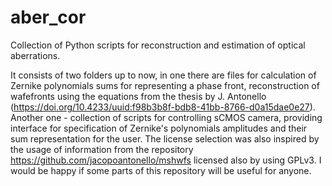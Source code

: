 # aber_cor
Collection of Python scripts for reconstruction and estimation of optical aberrations. 

It consists of two folders up to now, in one there are files for calculation of Zernike polynomials sums for representing 
a phase front, reconstruction of wafefronts using the equations from the thesis by J. Antonello 
(https://doi.org/10.4233/uuid:f98b3b8f-bdb8-41bb-8766-d0a15dae0e27). 
Another one - collection of scripts for controlling sCMOS camera, providing interface for specification of Zernike's polynomials 
amplitudes and their sum representation for the user. 
The license selection was also inspired by the usage of information from the repository https://github.com/jacopoantonello/mshwfs 
licensed also by using GPLv3.
I would be happy if some parts of this repository will be useful for anyone.
